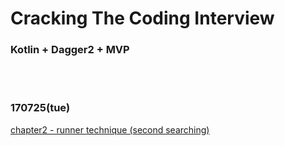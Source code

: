 # Cracking The Coding Interview
### Kotlin + Dagger2 + MVP
<br></br>
### 170725(tue)
[chapter2 - runner technique (second searching)](https://github.com/Wbreadboy/CTCI/blob/master/app/src/main/java/www/breadboy/com/ctci/question2_runner/linkedlist/LinkedList.kt)

